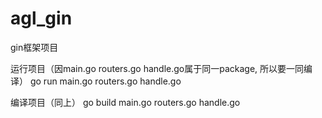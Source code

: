 # agl_gin
gin框架项目

运行项目（因main.go  routers.go  handle.go属于同一package, 所以要一同编译）
go run main.go routers.go handle.go

编译项目（同上）
go build main.go routers.go handle.go
